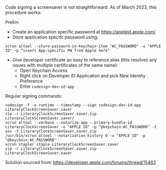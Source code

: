 Code signing a screensaver is not straightforward. As of March 2023, this procedure works: 

Prelim: 
* Create an application specific password at https://appleid.apple.com/
* Store application specifc password using:
```
xcrun altool --store-password-in-keychain-item "AC_PASSWORD" -u "APPLE ID" -p “insert App-specific PW from Apple here”
```
* Give developer certificate an easy to reference alias (this resolves any issues with multiple certificates of the same name):
  * Open Keychain Access
  * Right click on Developer ID Application and pick New Identity Preference
  * Enter `codesign-dev-id-app`

Regular signing commands:
```
codesign -f -o runtime --timestamp --sign codesign-dev-id-app LiteraryClockScreenSaver.saver
zip -r LiteraryClockScreenSaver.saver.zip LiteraryClockScreenSaver.saver/
xcrun altool --verbose --notarize-app --primary-bundle-id LiteraryClockScreenSaver -u "APPLE ID" -p "@keychain:AC_PASSWORD" -t osx -f LiteraryClockScreenSaver.saver.zip
/usr/bin/xcrun altool --notarization-history 0 -u "APPLE ID" -p "@keychain:AC_PASSWORD"
xcrun stapler staple LiteraryClockScreenSaver.saver
zip -r LiteraryClockScreenSaver.saver.zip LiteraryClockScreenSaver.saver
```

Solution sourced from: https://developer.apple.com/forums/thread/15483

